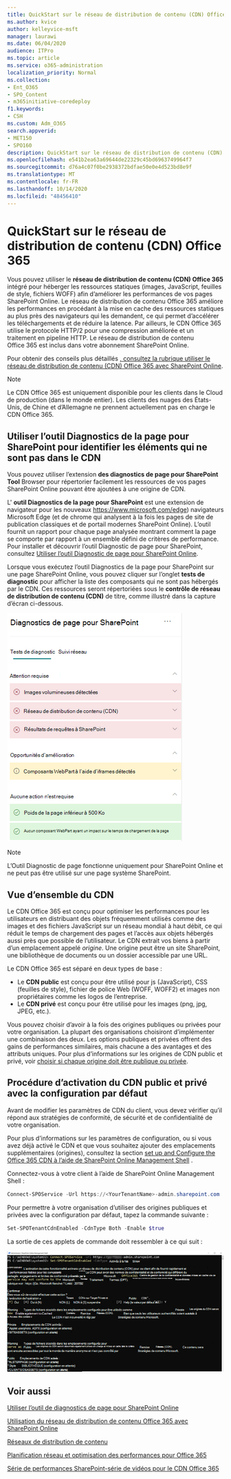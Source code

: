 ```yaml
---
title: QuickStart sur le réseau de distribution de contenu (CDN) Office 365
ms.author: kvice
author: kelleyvice-msft
manager: laurawi
ms.date: 06/04/2020
audience: ITPro
ms.topic: article
ms.service: o365-administration
localization_priority: Normal
ms.collection:
- Ent_O365
- SPO_Content
- m365initiative-coredeploy
f1.keywords:
- CSH
ms.custom: Adm_O365
search.appverid:
- MET150
- SPO160
description: QuickStart sur le réseau de distribution de contenu (CDN) Office 365
ms.openlocfilehash: e541b2ea63a69644de22329c45bd6963749964f7
ms.sourcegitcommit: d76a4c07f0be2938372bdfae50e0e4d523bd8e9f
ms.translationtype: MT
ms.contentlocale: fr-FR
ms.lasthandoff: 10/14/2020
ms.locfileid: "48456410"
---
```

# <a name="office-365-content-delivery-network-cdn-quickstart"></a>QuickStart sur le réseau de distribution de contenu (CDN) Office 365

Vous pouvez utiliser le **réseau de distribution de contenu (CDN) Office 365** intégré pour héberger les ressources statiques (images, JavaScript, feuilles de style, fichiers WOFF) afin d’améliorer les performances de vos pages SharePoint Online. Le réseau de distribution de contenu Office 365 améliore les performances en procédant à la mise en cache des ressources statiques au plus près des navigateurs qui les demandent, ce qui permet d’accélérer les téléchargements et de réduire la latence. Par ailleurs, le CDN Office 365 utilise le protocole HTTP/2 pour une compression améliorée et un traitement en pipeline HTTP. Le réseau de distribution de contenu Office 365 est inclus dans votre abonnement SharePoint Online.

Pour obtenir des conseils plus détaillés [, consultez la rubrique utiliser le réseau de distribution de contenu (CDN) Office 365 avec SharePoint Online](use-microsoft-365-cdn-with-spo.md).

>[!NOTE]
>Le CDN Office 365 est uniquement disponible pour les clients dans le Cloud de production (dans le monde entier). Les clients des nuages des États-Unis, de Chine et d’Allemagne ne prennent actuellement pas en charge le CDN Office 365.

## <a name="use-the-page-diagnostics-for-sharepoint-tool-to-identify-items-not-in-cdn"></a>Utiliser l’outil Diagnostics de la page pour SharePoint pour identifier les éléments qui ne sont pas dans le CDN

Vous pouvez utiliser l’extension **des diagnostics de page pour SharePoint Tool** Browser pour répertorier facilement les ressources de vos pages SharePoint Online pouvant être ajoutées à une origine de CDN.

L' **outil Diagnostics de la page pour SharePoint** est une extension de navigateur pour les nouveaux https://www.microsoft.com/edge) navigateurs Microsoft Edge (et de chrome qui analysent à la fois les pages de site de publication classiques et de portail modernes SharePoint Online). L’outil fournit un rapport pour chaque page analysée montrant comment la page se comporte par rapport à un ensemble défini de critères de performance. Pour installer et découvrir l’outil Diagnostic de page pour SharePoint, consultez [Utiliser l’outil Diagnostic de page pour SharePoint Online](https://aka.ms/perftool).

Lorsque vous exécutez l’outil Diagnostics de la page pour SharePoint sur une page SharePoint Online, vous pouvez cliquer sur l’onglet **tests de diagnostic** pour afficher la liste des composants qui ne sont pas hébergés par le CDN. Ces ressources seront répertoriées sous le **contrôle de réseau de distribution de contenu (CDN)** de titre, comme illustré dans la capture d’écran ci-dessous.

![Diagnostics de page](../media/page-diagnostics-for-spo/pagediag-results-general.PNG)

>[!NOTE]
>L’Outil Diagnostic de page fonctionne uniquement pour SharePoint Online et ne peut pas être utilisé sur une page système SharePoint.

## <a name="cdn-overview"></a>Vue d’ensemble du CDN

Le CDN Office 365 est conçu pour optimiser les performances pour les utilisateurs en distribuant des objets fréquemment utilisés comme des images et des fichiers JavaScript sur un réseau mondial à haut débit, ce qui réduit le temps de chargement des pages et l’accès aux objets hébergés aussi près que possible de l’utilisateur. Le CDN extrait vos biens à partir d’un emplacement appelé _origine_. Une origine peut être un site SharePoint, une bibliothèque de documents ou un dossier accessible par une URL.

Le CDN Office 365 est séparé en deux types de base :

- Le **CDN public** est conçu pour être utilisé pour js (JavaScript), CSS (feuilles de style), fichier de police Web (WOFF, WOFF2) et images non propriétaires comme les logos de l’entreprise.
- Le **CDN privé** est conçu pour être utilisé pour les images (png, jpg, JPEG, etc.).

Vous pouvez choisir d’avoir à la fois des origines publiques ou privées pour votre organisation. La plupart des organisations choisiront d’implémenter une combinaison des deux. Les options publiques et privées offrent des gains de performances similaires, mais chacune a des avantages et des attributs uniques. Pour plus d’informations sur les origines de CDN public et privé, voir [choisir si chaque origine doit être publique ou privée](use-microsoft-365-cdn-with-spo.md#CDNOriginChoosePublicPrivate).

## <a name="how-to-enable-public-and-private-cdn-with-the-default-configuration"></a>Procédure d’activation du CDN public et privé avec la configuration par défaut
Avant de modifier les paramètres de CDN du client, vous devez vérifier qu’il répond aux stratégies de conformité, de sécurité et de confidentialité de votre organisation.

Pour plus d’informations sur les paramètres de configuration, ou si vous avez déjà activé le CDN et que vous souhaitez ajouter des emplacements supplémentaires (origines), consultez la section [set up and Configure the Office 365 CDN à l’aide de SharePoint Online Management Shell](use-microsoft-365-cdn-with-spo.md#set-up-and-configure-the-office-365-cdn-by-using-the-sharepoint-online-management-shell) .

Connectez-vous à votre client à l’aide de SharePoint Online Management Shell :

```PowerShell
Connect-SPOService -Url https://<YourTenantName>-admin.sharepoint.com
```

Pour permettre à votre organisation d’utiliser des origines publiques et privées avec la configuration par défaut, tapez la commande suivante :

```PowerShell
Set-SPOTenantCdnEnabled -CdnType Both -Enable $true
```

La sortie de ces applets de commande doit ressembler à ce qui suit :

![Sortie de Set-SPOTenantCdnEnabled](../media/O365-CDN/o365-cdn-enable-output.png)

## <a name="see-also"></a>Voir aussi

[Utiliser l’outil de diagnostics de page pour SharePoint Online](https://aka.ms/perftool)

[Utilisation du réseau de distribution de contenu Office 365 avec SharePoint Online](use-microsoft-365-cdn-with-spo.md)

[Réseaux de distribution de contenu](https://aka.ms/o365cdns)

[Planification réseau et optimisation des performances pour Office 365](https://aka.ms/tune)

[Série de performances SharePoint-série de vidéos pour le CDN Office 365](https://www.youtube.com/playlist?list=PLR9nK3mnD-OWMfr1BA9mr5oCw2aJXw4WA)
